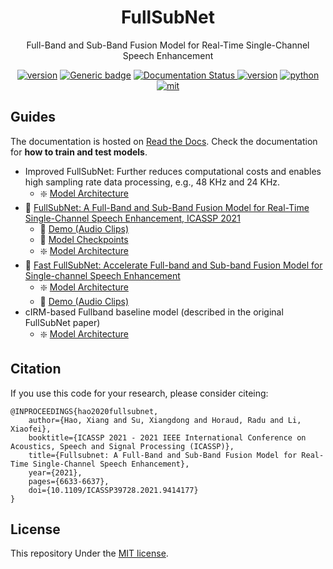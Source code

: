 <div align="center">
    <h1>
        FullSubNet
    </h1>
    <p>
    Full-Band and Sub-Band Fusion Model for Real-Time Single-Channel Speech Enhancement
    </p>
    <a href="https://github.com/haoxiangsnr/FullSubNet/"><img src="https://img.shields.io/badge/Platform-linux-lightgrey" alt="version"></a>
    <a href="https://github.com/haoxiangsnr/FullSubNet/"><img src="https://img.shields.io/github/stars/haoxiangsnr/FullSubNet?color=yellow&amp;label=FullSubNet&amp;logo=github" alt="Generic badge"></a>
    <a href='https://fullsubnet.readthedocs.io/en/latest/?badge=latest'>
        <img src='https://readthedocs.org/projects/fullsubnet/badge/?version=latest' alt='Documentation Status' />
    </a>
    <a href="https://github.com/haoxiangsnr/FullSubNet/"><img src="https://img.shields.io/badge/Python-3.10-orange" alt="version"></a>
    <a href="https://github.com/haoxiangsnr/FullSubNet/"><img src="https://img.shields.io/badge/PyTorch-1.12-brightgreen" alt="python"></a>
    <a href="https://github.com/haoxiangsnr/FullSubNet/blob/main/LICENSE"><img src="https://img.shields.io/badge/License-MIT-yellow.svg" alt="mit"></a>
</div>

## Guides

The documentation is hosted on [Read the Docs](https://fullsubnet.readthedocs.io/). Check the documentation for **how to train and test models**.

- Improved FullSubNet: Further reduces computational costs and enables high sampling rate data processing, e.g., 48 KHz and 24 KHz.
  - ❇️ [Model Architecture](https://github.com/Audio-WestlakeU/FullSubNet/blob/main/recipes/dns_interspeech_2020/improved_fullsubnet/model.py)
- 📰 [FullSubNet: A Full-Band and Sub-Band Fusion Model for Real-Time Single-Channel Speech Enhancement, ICASSP 2021](https://arxiv.org/abs/2010.15508)
  - 📸 [Demo (Audio Clips)](https://www.haoxiangsnr.com/publications/3)
  - 🎏 [Model Checkpoints](https://github.com/haoxiangsnr/FullSubNet/releases)
  - ❇️ [Model Architecture](https://github.com/haoxiangsnr/FullSubNet/blob/fast_fullsubnet/recipes/dns_interspeech_2020/fullsubnet/model.py)
- 📰 [Fast FullSubNet: Accelerate Full-band and Sub-band Fusion Model for Single-channel Speech Enhancement](https://arxiv.org/abs/2212.09019)
  - ❇️ [Model Architecture](https://github.com/haoxiangsnr/FullSubNet/blob/fast_fullsubnet/recipes/dns_interspeech_2020/fast_fullsubnet/model.py)
  - 📸 [Demo (Audio Clips)](https://www.haoxiangsnr.com/publications/3)
- cIRM-based Fullband baseline model (described in the original FullSubNet paper)
  - ❇️ [Model Architecture](https://github.com/haoxiangsnr/FullSubNet/blob/fast_fullsubnet/recipes/dns_interspeech_2020/fullband_baseline/model.py)


## Citation

If you use this code for your research, please consider citeing:

```text
@INPROCEEDINGS{hao2020fullsubnet,
    author={Hao, Xiang and Su, Xiangdong and Horaud, Radu and Li, Xiaofei},
    booktitle={ICASSP 2021 - 2021 IEEE International Conference on Acoustics, Speech and Signal Processing (ICASSP)},
    title={Fullsubnet: A Full-Band and Sub-Band Fusion Model for Real-Time Single-Channel Speech Enhancement},
    year={2021},
    pages={6633-6637},
    doi={10.1109/ICASSP39728.2021.9414177}
}
```

## License

This repository Under the [MIT license](LICENSE).
